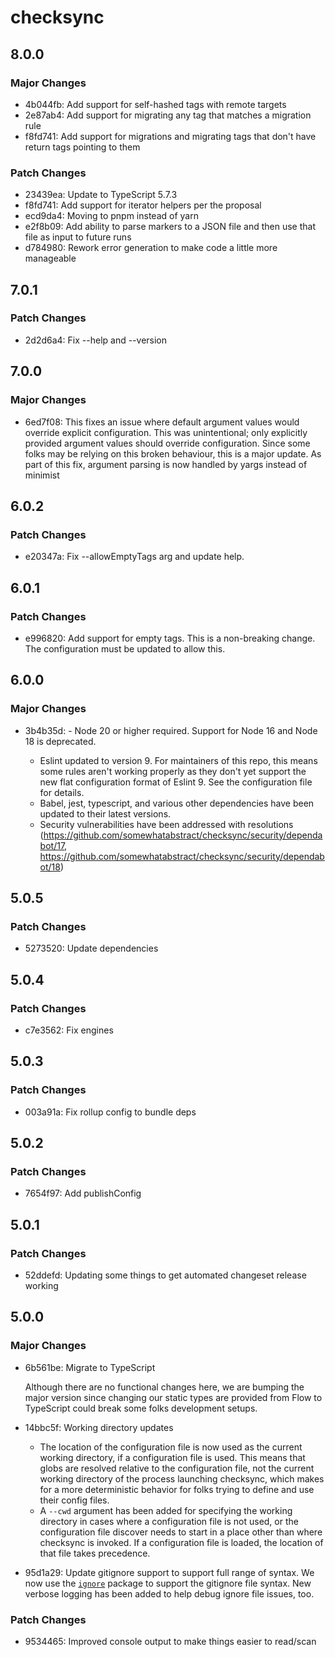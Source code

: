 # checksync

## 8.0.0

### Major Changes

- 4b044fb: Add support for self-hashed tags with remote targets
- 2e87ab4: Add support for migrating any tag that matches a migration rule
- f8fd741: Add support for migrations and migrating tags that don't have return tags pointing to them

### Patch Changes

- 23439ea: Update to TypeScript 5.7.3
- f8fd741: Add support for iterator helpers per the proposal
- ecd9da4: Moving to pnpm instead of yarn
- e2f8b09: Add ability to parse markers to a JSON file and then use that file as input to future runs
- d784980: Rework error generation to make code a little more manageable

## 7.0.1

### Patch Changes

- 2d2d6a4: Fix --help and --version

## 7.0.0

### Major Changes

- 6ed7f08: This fixes an issue where default argument values would override explicit configuration. This was unintentional; only explicitly provided argument values should override configuration. Since some folks may be relying on this broken behaviour, this is a major update. As part of this fix, argument parsing is now handled by yargs instead of minimist

## 6.0.2

### Patch Changes

- e20347a: Fix --allowEmptyTags arg and update help.

## 6.0.1

### Patch Changes

- e996820: Add support for empty tags. This is a non-breaking change. The configuration must be updated to allow this.

## 6.0.0

### Major Changes

- 3b4b35d: - Node 20 or higher required. Support for Node 16 and Node 18 is deprecated.

    - Eslint updated to version 9. For maintainers of this repo, this means some rules aren't working properly as they don't yet support the new flat configuration format of Eslint 9. See the configuration file for details.
    - Babel, jest, typescript, and various other dependencies have been updated to their latest versions.
    - Security vulnerabilities have been addressed with resolutions (https://github.com/somewhatabstract/checksync/security/dependabot/17, https://github.com/somewhatabstract/checksync/security/dependabot/18)

## 5.0.5

### Patch Changes

- 5273520: Update dependencies

## 5.0.4

### Patch Changes

- c7e3562: Fix engines

## 5.0.3

### Patch Changes

- 003a91a: Fix rollup config to bundle deps

## 5.0.2

### Patch Changes

- 7654f97: Add publishConfig

## 5.0.1

### Patch Changes

- 52ddefd: Updating some things to get automated changeset release working

## 5.0.0

### Major Changes

- 6b561be: Migrate to TypeScript

    Although there are no functional changes here, we are bumping the major version since changing our static types are provided from Flow to TypeScript could break some folks development setups.

- 14bbc5f: Working directory updates
    - The location of the configuration file is now used as the current working directory, if a configuration file is used. This means that globs are resolved relative to the configuration file, not the current working directory of the process launching checksync, which makes for a more deterministic behavior for
      folks trying to define and use their config files.
    - A `--cwd` argument has been added for specifying the working directory in cases where a configuration file is not used, or the configuration file discover needs to start in a place other than where checksync is invoked. If a configuration file is loaded, the location of that file takes precedence.
- 95d1a29: Update gitignore support to support full range of syntax. We now use the [`ignore`](https://www.npmjs.com/package/ignore) package to support the gitignore file syntax. New verbose logging has been added to help debug ignore file issues, too.

### Patch Changes

- 9534465: Improved console output to make things easier to read/scan
